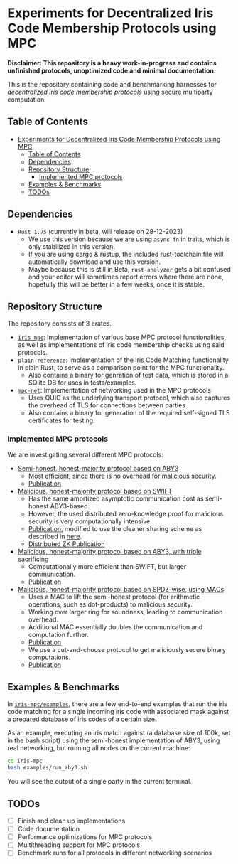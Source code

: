 # Experiments for Decentralized Iris Code Membership Protocols using MPC

**Disclaimer: This repository is a heavy work-in-progress and contains unfinished protocols, unoptimized code and minimal documentation.**

This is the repository containing code and benchmarking harnesses for _decentralized iris code membership protocols_ using secure multiparty computation.

## Table of Contents

- [Experiments for Decentralized Iris Code Membership Protocols using MPC](#experiments-for-decentralized-iris-code-membership-protocols-using-mpc)
  - [Table of Contents](#table-of-contents)
  - [Dependencies](#dependencies)
  - [Repository Structure](#repository-structure)
    - [Implemented MPC protocols](#implemented-mpc-protocols)
  - [Examples \& Benchmarks](#examples--benchmarks)
  - [TODOs](#todos)

## Dependencies

- `Rust 1.75` (currently in beta, will release on 28-12-2023)
  - We use this version because we are using `async fn` in traits, which is only stabilized in this version.
  - If you are using cargo & rustup, the included rust-toolchain file will automatically download and use this version.
  - Maybe because this is still in Beta, `rust-analyzer` gets a bit confused and your editor will sometimes report errors where there are none, hopefully this will be better in a few weeks, once it is stable.

## Repository Structure

The repository consists of 3 crates.

- [`iris-mpc`](iris-mpc): Implementation of various base MPC protocol functionalities, as well as implementations of iris code membership checks using said protocols.
- [`plain-reference`](plain-reference): Implementation of the Iris Code Matching functionality in plain Rust, to serve as a comparison point for the MPC functionality.
  - Also contains a binary for genration of test data, which is stored in a SQlite DB for uses in tests/examples.
- [`mpc-net`](mpc-net): Implementation of networking used in the MPC protocols
  - Uses QUIC as the underlying transport protocol, which also captures the overhead of TLS for connections between parties.
  - Also contains a binary for generation of the required self-signed TLS certificates for testing.

### Implemented MPC protocols

We are investigating several different MPC protocols:

- [Semi-honest, honest-majority protocol based on ABY3](iris-mpc/src/aby3/)
  - Most efficient, since there is no overhead for malicious security.
  - [Publication](https://eprint.iacr.org/2018/403.pdf)
- [Malicious, honest-majority protocol based on SWIFT](iris-mpc/src/swift3/)
  - Has the same amortized asymptotic communication cost as semi-honest ABY3-based.
  - However, the used distributed zero-knowledge proof for malicious security is very computationally intensive.
  - [Publication](https://eprint.iacr.org/2020/592.pdf), modified to use the cleaner sharing scheme as described in [here](https://arxiv.org/pdf/2112.13338.pdf).
  - [Distributed ZK Publication](https://eprint.iacr.org/2019/1390.pdf)
- [Malicious, honest-majority protocol based on ABY3, with triple sacrificing](iris-mpc/src/aby3_mal/)
  - Computationally more efficient than SWIFT, but larger communication.
  - [Publication](https://eprint.iacr.org/2019/1298.pdf)
- [Malicious, honest-majority protocol based on SPDZ-wise, using MACs](iris-mpc/src/spdzwise)
  - Uses a MAC to lift the semi-honest protocol (for arithmetic operations, such as dot-products) to malicious security.
  - Working over larger ring for soundness, leading to communication overhead.
  - Additional MAC essentially doubles the communication and computation further.
  - [Publication](https://eprint.iacr.org/2020/1330.pdf)
  - We use a cut-and-choose protocol to get maliciously secure binary computations.
  - [Publication](https://www.ieee-security.org/TC/SP2017/papers/96.pdf)

## Examples & Benchmarks

In [`iris-mpc/examples`](iris-mpc/examples), there are a few end-to-end examples that run the iris code matching for a single incoming iris code with associated mask against a prepared database of iris codes of a certain size.

As an example, executing an iris match against (a database size of 100k, set in the bash script) using the semi-honest implementation of ABY3, using real networking, but running all nodes on the current machine:

```bash
cd iris-mpc
bash examples/run_aby3.sh
```

You will see the output of a single party in the current terminal.

## TODOs

- [ ] Finish and clean up implementations
- [ ] Code documentation
- [ ] Performance optimizations for MPC protocols
- [ ] Multithreading support for MPC protocols
- [ ] Benchmark runs for all protocols in different networking scenarios

